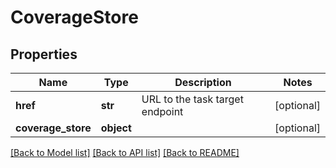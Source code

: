 # CoverageStore

## Properties
Name | Type | Description | Notes
------------ | ------------- | ------------- | -------------
**href** | **str** | URL to the task target endpoint | [optional] 
**coverage_store** | **object** |  | [optional] 

[[Back to Model list]](../README.md#documentation-for-models) [[Back to API list]](../README.md#documentation-for-api-endpoints) [[Back to README]](../README.md)

